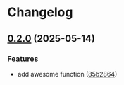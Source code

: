 # Changelog

## [0.2.0](https://github.com/ricky1698/rust-calculator/compare/gorilla-inference-service-v0.1.0...gorilla-inference-service-v0.2.0) (2025-05-14)


### Features

* add awesome function ([85b2864](https://github.com/ricky1698/rust-calculator/commit/85b286448e0b454fd7919e8a701ec9df3457f84e))
